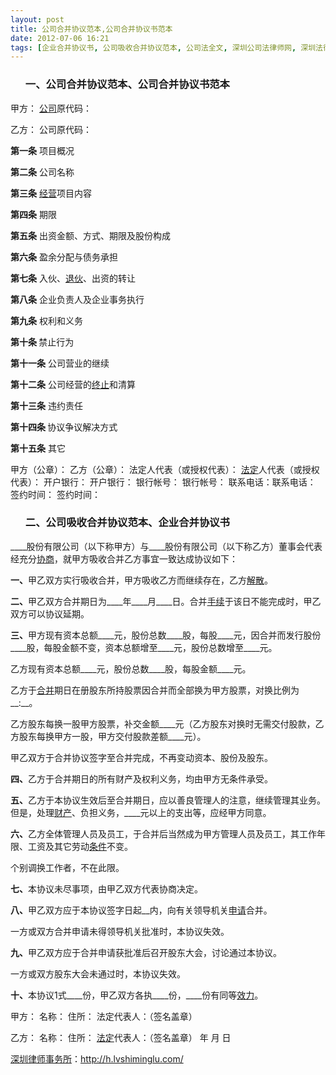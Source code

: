 ```yaml
---
layout: post
title: 公司合并协议范本,公司合并协议书范本
date: 2012-07-06 16:21
tags: [企业合并协议书, 公司吸收合并协议范本, 公司法全文, 深圳公司法律师网, 深圳法律顾问律师]
---
```

<ol>
<h3>一、公司合并协议范本、公司合并协议书范本</h3>
</ol>
甲方：
<a href="http://h.lvshiminglu.com/law/5.html">公司</a>原代码：

乙方：
公司原代码：

<strong>第一条</strong> 项目概况

<strong>第二条</strong> 公司名称

<strong>第三条</strong> <a href="http://h.lvshiminglu.com/law/885.html">经营</a>项目内容

<strong>第四条</strong> 期限

<strong>第五条</strong> 出资金额、方式、期限及股份构成

<strong>第六条</strong> 盈余分配与债务承担

<strong>第七条</strong> 入伙、<a href="http://h.lvshiminglu.com/law/835.html">退伙</a>、出资的转让

<strong>第八条</strong> 企业负责人及企业事务执行

<strong>第九条</strong> 权利和义务

<strong>第十条 </strong>禁止行为

<strong>第十一条</strong> 公司营业的继续

<strong>第十二条</strong> 公司经营的<a href="http://h.lvshiminglu.com/law/715.html">终止</a>和清算

<strong>第十三条</strong> 违约责任

<strong>第十四条 </strong>协议争议解决方式

<strong>第十五条</strong> 其它

甲方（公章）： 乙方（公章）：
法定人代表（或授权代表）： <a href="http://h.lvshiminglu.com/law/725.html">法定</a>人代表（或授权代表）：
开户银行： 开户银行：
银行帐号： 银行帐号：
联系电话：联系电话：
签约时间：                         签约时间：
<ol>
<h3>二、公司吸收合并协议范本、企业合并协议书</h3>
</ol>
____股份有限公司（以下称甲方）与____股份有限公司（以下称乙方）董事会代表经充分<a href="http://h.lvshiminglu.com/law/175.html">协商</a>，就甲方吸收合并乙方事宜一致达成协议如下：

<strong>一、</strong>甲乙双方实行吸收合并，甲方吸收乙方而继续存在，乙方<a href="http://h.lvshiminglu.com/law/817.html">解散</a>。

<strong>二、</strong>甲乙双方合并期日为____年____月____日。合并<a href="http://h.lvshiminglu.com/law/800.html">手续</a>于该日不能完成时，甲乙双方可以协议延期。

<strong>三、</strong>甲方现有资本总额____元，股份总数____股，每股____元，因合并而发行股份____股，每股金额不变，资本总额增至____元，股份总数增至____元。

乙方现有资本总额____元，股份总数____股，每股金额____元。

乙方于<a href="http://h.lvshiminglu.com/law/902.html">合并</a>期日在册股东所持股票因合并而全部换为甲方股票，对换比例为__:__。

乙方股东每换一股甲方股票，补交金额____元（乙方股东对换时无需交付股款，乙方股东每换甲方一股，甲方交付股款差额____元）。

甲乙双方于合并协议签字至合并完成，不再变动资本、股份及股东。

<strong>四、</strong>乙方于合并期日的所有财产及权利义务，均由甲方无条件承受。

<strong>五、</strong>乙方于本协议生效后至合并期日，应以善良管理人的注意，继续管理其业务。但是，处理<a href="http://h.lvshiminglu.com/law/821.html">财产</a>、负担义务，____元以上的支出等，应经甲方同意。

<strong>六、</strong>乙方全体管理人员及员工，于合并后当然成为甲方管理人员及员工，其工作年限、工资及其它劳动<a href="http://h.lvshiminglu.com/law/819.html">条件</a>不变。

个别调换工作者，不在此限。

<strong>七、</strong>本协议未尽事项，由甲乙双方代表协商决定。

<strong>八、</strong>甲乙双方应于本协议签字日起__内，向有关领导机关<a href="http://h.lvshiminglu.com/law/811.html">申请</a>合并。

一方或双方合并申请未得领导机关批准时，本协议失效。

<strong>九、</strong>甲乙双方应于合并申请获批准后召开股东大会，讨论通过本协议。

一方或双方股东大会未通过时，本协议失效。

<strong>十、</strong>本协议1式____份，甲乙双方各执____份，____份有同等<a href="http://h.lvshiminglu.com/law/803.html">效力</a>。

甲方：
名称：
住所：
法定代表人：（签名盖章）

乙方：
名称：
住所：
<a href="http://h.lvshiminglu.com/law/725.html">法定</a>代表人：（签名盖章）
年 月 日

<a href="http://h.lvshiminglu.com/">深圳律师事务所</a>：<a href="http://h.lvshiminglu.com/">http://h.lvshiminglu.com/</a>

